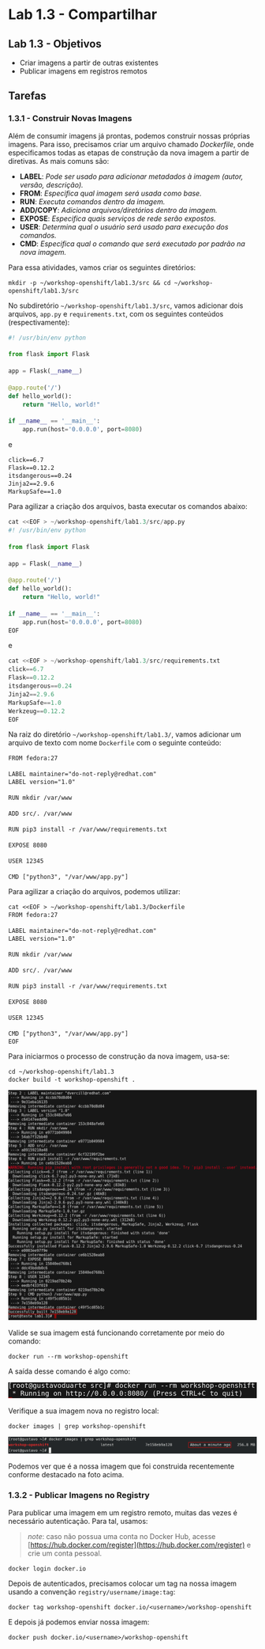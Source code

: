 # Lab 1.3 - Compartilhar

## Lab 1.3 - Objetivos

* Criar imagens a partir de outras existentes
* Publicar imagens em registros remotos

## Tarefas

### 1.3.1 - Construir Novas Imagens

Além de consumir imagens já prontas, podemos construir nossas próprias imagens. Para isso, precisamos criar um arquivo chamado _Dockerfile_, onde especificamos todas as etapas de construção da nova imagem a partir de diretivas. As mais comuns são:

* **LABEL**: _Pode ser usado para adicionar metadados à imagem \(autor, versão, descrição\)._
* **FROM**: _Especifica qual imagem será usada como base._
* **RUN**: _Executa comandos dentro da imagem._
* **ADD/COPY**: _Adiciona arquivos/diretórios dentro da imagem._
* **EXPOSE**: _Especifica quais serviços de rede serão expostos._
* **USER**: _Determina qual o usuário será usado para execução dos comandos._
* **CMD**: _Especifica qual o comando que será executado por padrão na nova imagem._

Para essa atividades, vamos criar os seguintes diretórios:

```text
mkdir -p ~/workshop-openshift/lab1.3/src && cd ~/workshop-openshift/lab1.3/src
```

No subdiretório `~/workshop-openshift/lab1.3/src`, vamos adicionar dois arquivos, `app.py` e `requirements.txt`, com os seguintes conteúdos \(respectivamente\):

```python
#! /usr/bin/env python

from flask import Flask

app = Flask(__name__)

@app.route('/')
def hello_world():
    return "Hello, world!"

if __name__ == '__main__':
    app.run(host='0.0.0.0', port=8080)
```

e

```text
click==6.7
Flask==0.12.2
itsdangerous==0.24
Jinja2==2.9.6
MarkupSafe==1.0
```

Para agilizar a criação dos arquivos, basta executar os comandos abaixo:

```python
cat <<EOF > ~/workshop-openshift/lab1.3/src/app.py
#! /usr/bin/env python

from flask import Flask

app = Flask(__name__)

@app.route('/')
def hello_world():
    return "Hello, world!"

if __name__ == '__main__':
    app.run(host='0.0.0.0', port=8080)
EOF
```

e

```python
cat <<EOF > ~/workshop-openshift/lab1.3/src/requirements.txt
click==6.7
Flask==0.12.2
itsdangerous==0.24
Jinja2==2.9.6
MarkupSafe==1.0
Werkzeug==0.12.2
EOF
```

Na raiz do diretório `~/workshop-openshift/lab1.3/`, vamos adicionar um arquivo de texto com nome `Dockerfile` com o seguinte conteúdo:

```text
FROM fedora:27

LABEL maintainer="do-not-reply@redhat.com"
LABEL version="1.0"

RUN mkdir /var/www

ADD src/. /var/www

RUN pip3 install -r /var/www/requirements.txt

EXPOSE 8080

USER 12345

CMD ["python3", "/var/www/app.py"]
```

Para agilizar a criação do arquivos, podemos utilizar:

```text
cat <<EOF > ~/workshop-openshift/lab1.3/Dockerfile
FROM fedora:27

LABEL maintainer="do-not-reply@redhat.com"
LABEL version="1.0"

RUN mkdir /var/www

ADD src/. /var/www

RUN pip3 install -r /var/www/requirements.txt

EXPOSE 8080

USER 12345

CMD ["python3", "/var/www/app.py"]
EOF
```

Para iniciarmos o processo de construção da nova imagem, usa-se:

```text
cd ~/workshop-openshift/lab1.3
docker build -t workshop-openshift .
```

![](../.gitbook/assets/selection_222-1.png)

Valide se sua imagem está funcionando corretamente por meio do comando:

```text
docker run --rm workshop-openshift
```

A saída desse comando é algo como:

![](../.gitbook/assets/selection_297.png)

Verifique a sua imagem nova no registro local:

```text
docker images | grep workshop-openshift
```

![](../.gitbook/assets/selection_223-1.png)

Podemos ver que é a nossa imagem que foi construida recentemente conforme destacado na foto acima.

### 1.3.2 - Publicar Imagens no Registry

Para publicar uma imagem em um registro remoto, muitas das vezes é necessário autenticação. Para tal, usamos:

> _note_: caso não possua uma conta no Docker Hub, acesse [https://hub.docker.com/register](https://hub.docker.com/register) e crie um conta pessoal.

```text
docker login docker.io
```

Depois de autenticados, precisamos colocar um tag na nossa imagem usando a convenção `registry/username/image:tag`:

```text
docker tag workshop-openshift docker.io/<username>/workshop-openshift
```

E depois já podemos enviar nossa imagem:

```text
docker push docker.io/<username>/workshop-openshift
```


